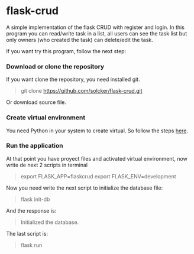 # flask-crud

A simple implementation of the flask CRUD with register and login. In this program you can read/write task in a list, all users can see the task list but only owners (who created the task) can delete/edit the task.

If you want try this program, follow the next step:

### Download or clone the repository

If you want clone the repository, you need installed git.

> git clone https://github.com/solcker/flask-crud.git

Or download source file.

### Create virtual environment

You need Python in your system to create virtual. So follow the steps [here](https://flask.palletsprojects.com/en/2.1.x/installation/#virtual-environments).

### Run the application

At that point you have proyect files and activated virtual environment, now write de next 2 scripts in terminal

> export FLASK_APP=flaskcrud
> export FLASK_ENV=development

Now you need write the next script to initialize the database file:

> flask init-db

And the response is:

> Initialized the database.

The last script is: 

> flask run